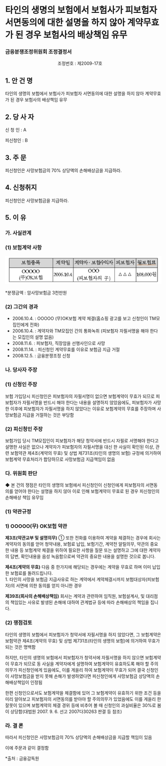# 타인의 생명의 보험에서 보험사가 피보험자 서면동의에 대한 설명을 하지 않아 계약무효가 된 경우 보험사의 배상책임 유무

### 금융분쟁조정위원회 조정결정서

&nbsp;&nbsp;&nbsp;&nbsp;&nbsp;&nbsp;&nbsp;&nbsp;&nbsp;&nbsp; &nbsp;&nbsp;&nbsp;&nbsp;&nbsp;&nbsp;&nbsp;&nbsp;&nbsp;&nbsp; &nbsp;&nbsp;&nbsp;&nbsp;&nbsp;&nbsp;&nbsp;&nbsp;&nbsp;&nbsp; &nbsp;&nbsp;&nbsp;&nbsp;&nbsp;&nbsp;&nbsp;&nbsp;&nbsp;&nbsp;조정번호 : 제2009-17호

## 1. 안 건 명 
타인의 생명의 보험에서 보험사가 피보험자 서면동의에 대한 설명을 하지 않아 계약무효가 된 경우 보험사의 배상책임 유무

## 2. 당 사 자 
신 청 인 :  A

피신청인 :  B

## 3. 주    문

피신청인은 사망보험금의 70% 상당액의 손해배상금을 지급하라. 

## 4. 신청취지 

피신청인은 사망보험금을 지급하라. 

## 5. 이   유 
### 가. 사실관계 
### (1) 보험계약 사항 

![alt image](https://raw.githubusercontent.com/aijinet/bodoc-claim-contents/master/contents/images/116_1.PNG)
<!--
보험종목
계약일
계약자․보험수익자
피보험자
월보험료
OOOOO
(무)OK보험
2006.10.4
OOO
(피보험자의 子)
△△△
108,000원
-->

*분쟁금액 : 암사망보험금 3천만원

### (2) 그간의 경과
- 2006.10.4.  : OOOOO (무)OK보험 계약 체결(홈쇼핑 광고를 보고 신청인이 TM모집인에게 전화)
- 2006.10.4.  : 계약자와 TM모집인 간의 통화녹취 (피보험자 자필서명을 해야 한다는 모집인의 설명 없음)
- 2008.11.6.  : 피보험자, 직장암을 선행사인으로 사망
- 2008.11.14. : 피신청인 계약무효를 이유로 보험금 지급 거절
- 2008.12.5.  : 금융분쟁조정 신청

### 나. 당사자 주장 
### (1) 신청인 주장 
보험 가입당시 피신청인은 피보험자의 자필서명이 없으면 보험계약이 무효가 되므로 피보험자가 자필서명을 반드시 해야 한다는 내용을 설명하지 않았음에도, 피보험자가 사망한 이후에 피보험자가 자필서명을 하지 않았다는 이유로 보험계약의 무효를 주장하며 사망보험금 지급을 거절하는 것은 부당함


### (2) 피신청인 주장
보험가입 당시 TM모집인이 피보험자가 해당 청약서에 반드시 자필로 서명해야 한다고 설명한 사실은 없으나 계약자가 피보험자의 자필서명을 대신 한 사실이 확인된 이상, 관련 보험약관 제4조(계약의 무효) 및 상법 제731조(타인의 생명의 보험) 규정에 의거하여 보험계약 무효처리가 합당하므로 사망보험금 지급책임이 없음

### 다. 위원회 판단
 ◆ 본 건의 쟁점은 타인의 생명의 보험에서 피신청인이 신청인에게 피보험자의 서면동의를 얻어야 한다는 설명을 하지 않아 이로 인해 보험계약이 무효로 된 경우 피신청인의 손해배상 책임 유무임

### (1) 약관규정  
### 1) OOOOO(무) OK보험 약관<br>
  **제3조(약관교부 및 설명의무)** ① 또한 전화를 이용하여 계약을 체결하는 경우에 회사는 계약자의 동의를 얻어 청약내용, 보험료 납입, 보험기간, 계약전 알릴의무, 약관의 중요한 내용 등 보험계약 체결을 위하여 필요한 사항을 질문 또는 설명하고 그에 대한 계약자의 답변, 확인내용을 음성 녹음함으로써 약관의 중요한 내용을 설명한 것으로 봅니다.

  **제4조(계약의 무효)** 다음 중 한가지에 해당되는 경우에는 계약을 무효로 하며 이미 납입한 보험료를 돌려드립니다.<br> 1. 타인의 사망을 보험금 지급사유로 하는 계약에서 계약체결시까지 보험대상자(피보험자)의 서면에 의한 동의를 얻지 아니한 경우

  **제39조(회사의 손해배상책임)** 회사는 계약과 관련하여 임직원, 보험설계사, 및 대리점의 책임있는 사유로 발생된 손해에 대하여 관계법규 등에 따라 손해배상의 책임을 집니다.


### (2) 쟁점검토  
타인의 생명의 보험에서 피보험자가 청약서에 자필서명을 하지 않았다면, 그 보험계약은 보험약관 제4조(계약의 무효) 및 상법 제731조(타인의 생명의 보험)에 의거하여 무효가 되는 것은 명백함

하지만, 타인의 생명의 보험에서 피보험자가 청약서에 자필서명을 하지 않으면 보험계약이 무효가 되므로 동 사실을 계약자에게 설명하여 보험계약이 유효하도록 해야 할 주의의무가 피신청인에게 있음에도, 이를 게을리 하여 보험계약이 무효가 되어 결국 신청인이 사망보험금을 받지 못해 손해가 발생하였다면 피신청인에게 사망보험금 상당액의 손해배상책임이 인정됨

한편 신청인으로서도 보험계약을 체결함에 있어 그 보험계약이 유효하기 위한 조건 등을 미리 알아보고 피보험자의 서면동의를 받아야 할 주의의무가 있었음에도 이를 게을리 한 잘못이 있으며 보험계약의 체결 경위 등에 비추어 볼 때 신청인의 과실비율은 30%로 봄이 상당함(대법원 2007. 9. 6. 선고 2007다30263 판결 등 참조) 

### 라. 결 론   

따라서 피신청인은 사망보험금의 70% 상당액의 손해배상금을 지급할 책임이 있음

이에 주문과 같이 결정함

*출처 : 금융감독원